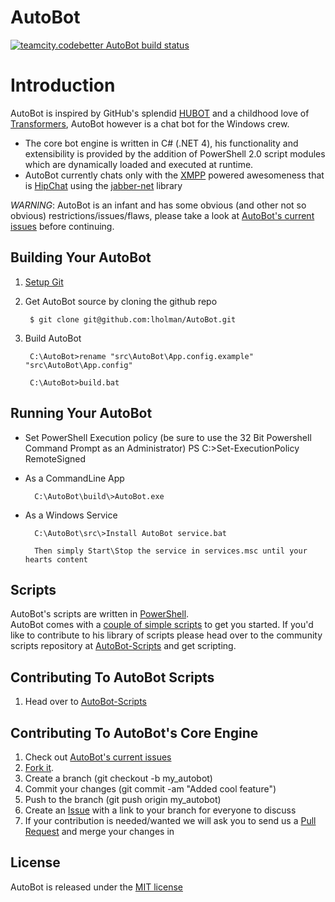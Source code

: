 # AutoBot

<a href="http://teamcity.codebetter.com/viewType.html?buildTypeId=bt972&guest=1"><img src="http://teamcity.codebetter.com/app/rest/builds/buildType:(id:bt972)/statusIcon" alt="teamcity.codebetter AutoBot build status"/></a>


# Introduction
AutoBot is inspired by GitHub's splendid [HUBOT](http://hubot.github.com/) and a childhood love of [Transformers](http://en.wikipedia.org/wiki/Autobot), AutoBot however is a chat bot for the Windows crew. 

+ The core bot engine is written in C# (.NET 4), his functionality and extensibility is provided by the addition of PowerShell 2.0 script modules which are dynamically loaded and executed at runtime.
+ AutoBot currently chats only with the [XMPP](http://xmpp.org/about-xmpp/) powered awesomeness that is [HipChat](http://www.hipchat.com) using the [jabber-net](http://code.google.com/p/jabber-net/) library

_WARNING_: AutoBot is an infant and has some obvious (and other not so obvious) restrictions/issues/flaws, please take a look at [AutoBot's current issues](https://github.com/lholman/AutoBot/issues?labels=AutoBot.Engine&sort=created&direction=desc&state=open&page=1) before continuing.

## Building Your AutoBot 
1. [Setup Git](http://help.github.com/win-set-up-git/)

1. Get AutoBot source by cloning the github repo

		$ git clone git@github.com:lholman/AutoBot.git

1. Build AutoBot

		C:\AutoBot>rename "src\AutoBot\App.config.example"  "src\AutoBot\App.config"
		
		C:\AutoBot>build.bat

## Running Your AutoBot
+ Set PowerShell Execution policy (be sure to use the 32 Bit Powershell Command Prompt as an Administrator)
		PS C:\>Set-ExecutionPolicy RemoteSigned

+ As a CommandLine App

		C:\AutoBot\build\>AutoBot.exe

+ As a Windows Service

		C:\AutoBot\src\>Install AutoBot service.bat
		
		Then simply Start\Stop the service in services.msc until your hearts content
		
## Scripts
AutoBot's scripts are written in [PowerShell](http://en.wikipedia.org/wiki/Windows_PowerShell).  
AutoBot comes with a [couple of simple scripts](https://github.com/lholman/AutoBot/tree/master/src/AutoBot/Scripts) to get you started.  If you'd like to contribute to his library of scripts please head over to the community scripts repository at [AutoBot-Scripts](https://github.com/lholman/AutoBot-Scripts) and get scripting.

## Contributing To AutoBot Scripts
1. Head over to [AutoBot-Scripts](https://github.com/lholman/AutoBot-Scripts)

## Contributing To AutoBot's Core Engine
1. Check out [AutoBot's current issues](https://github.com/lholman/AutoBot/issues?labels=AutoBot.Engine&sort=created&direction=desc&state=open&page=1)
1. [Fork it](http://help.github.com/fork-a-repo/).
1. Create a branch (git checkout -b my_autobot)
1. Commit your changes (git commit -am "Added cool feature")
1. Push to the branch (git push origin my_autobot)
1. Create an [Issue](http://github.com/lholman/AutoBot/issues) with a link to your branch for everyone to discuss
1. If your contribution is needed/wanted we will ask you to send us a [Pull Request](http://help.github.com/send-pull-requests/) and merge your changes in

## License
AutoBot is released under the [MIT license](http://opensource.org/licenses/MIT)
